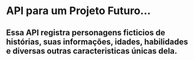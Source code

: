 # API para um Projeto Futuro...

## Essa API registra personagens ficticios de histórias, suas informações, idades, habilidades e diversas outras caracteristicas únicas dela.


